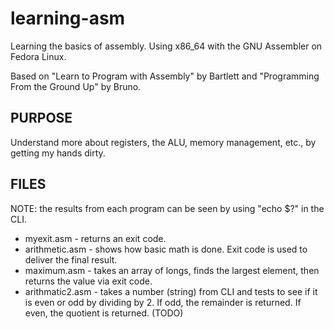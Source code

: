 # learning-asm
Learning the basics of assembly. Using x86_64 with the GNU Assembler on Fedora Linux. 

Based on "Learn to Program with Assembly" by Bartlett and "Programming From the 
Ground Up" by Bruno.

## PURPOSE
Understand more about registers, the ALU, memory management, etc., by getting my hands dirty. 

## FILES

NOTE: the results from each program can be seen by using "echo $?" in the CLI.

* myexit.asm - returns an exit code.
* arithmetic.asm - shows how basic math is done. Exit code is used to deliver the final result.
* maximum.asm - takes an array of longs, finds the largest element, then returns the value via exit code.
* arithmatic2.asm - takes a number (string) from CLI and tests to see if it is even or odd by dividing by 2.
  If odd, the remainder is returned. If even, the quotient is returned. (TODO)
  
